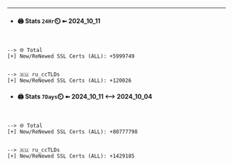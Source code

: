 

---
- #### 🖨️ **Stats** `24Hr`⏲️ ➼ 2024_10_11
```console


--> 🌐 Total
[+] New/ReNewed SSL Certs (ALL): +5999749


--> 🇷🇺 ru_ccTLDs
[+] New/ReNewed SSL Certs (ALL): +120026

```

- #### 🖨️ **Stats** `7Days`⏲️ ➼ 2024_10_11 <--> 2024_10_04
```console


--> 🌐 Total
[+] New/ReNewed SSL Certs (ALL): +80777798


--> 🇷🇺 ru_ccTLDs
[+] New/ReNewed SSL Certs (ALL): +1429185

```

